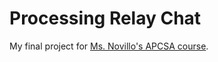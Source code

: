 # Processing Relay Chat
My final project for [Ms. Novillo's APCSA course](https://www.stuycs.org/courses/apcs).
